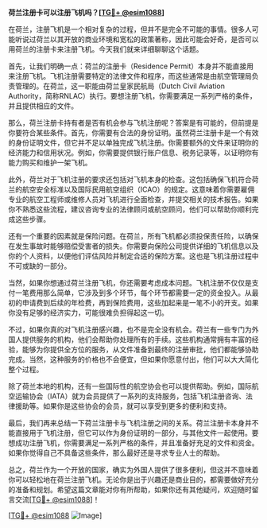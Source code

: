 **荷兰注册卡可以注册飞机吗？[[TG💪+ @esim1088](https://t.me/s/esim1088)]**

在荷兰，注册飞机是一个相对复杂的过程，但并不是完全不可能的事情。很多人可能听说过荷兰以其开放的商业环境和宽松的政策著称，因此可能会好奇，是否可以用荷兰的注册卡来注册飞机。今天我们就来详细聊聊这个话题。

首先，让我们明确一点：荷兰的注册卡（Residence Permit）本身并不能直接用来注册飞机。飞机注册需要特定的法律文件和程序，而这些通常是由航空管理局负责管理的。在荷兰，这一职能由荷兰皇家民航局（Dutch Civil Aviation Authority，简称RNLAC）执行。要想注册飞机，你需要满足一系列严格的条件，并且提供相应的文件。

那么，荷兰注册卡持有者是否有机会参与飞机注册呢？答案是有可能的，但前提是你要符合某些条件。首先，你需要有合法的身份证明。虽然荷兰注册卡是一个有效的身份证明文件，但它并不足以单独完成飞机注册。你需要额外的文件来证明你的经济能力和信用状况。例如，你需要提供银行账户信息、税务记录等，以证明你有能力购买和维护一架飞机。

此外，荷兰对于飞机注册的要求还包括对飞机本身的检查。这包括确保飞机符合荷兰的航空安全标准以及国际民用航空组织（ICAO）的规定。这意味着你需要雇佣专业的航空工程师或维修人员对飞机进行全面检查，并提交相关的技术报告。如果你不熟悉这些流程，建议咨询专业的法律顾问或航空顾问，他们可以帮助你顺利完成这些步骤。

还有一个重要的因素就是保险问题。在荷兰，所有飞机都必须投保责任险，以确保在发生事故时能够赔偿受害者的损失。你需要向保险公司提供详细的飞机信息以及你的个人资料，以便他们评估风险并制定合适的保险方案。这也是飞机注册过程中不可或缺的一部分。

当然，如果你想通过荷兰注册飞机，你还需要考虑成本问题。飞机注册不仅仅是支付一笔费用那么简单，它涉及到多个环节，每个环节都需要一定的资金投入。从最初的申请费到后续的年检费，再到保险费用，这些加起来是一笔不小的开支。如果你没有足够的经济实力，可能很难负担得起这一切。

不过，如果你真的对飞机注册感兴趣，也不是完全没有机会。荷兰有一些专门为外国人提供服务的机构，他们会帮助你处理所有的手续。这些机构通常拥有丰富的经验，能够为你提供全方位的服务，从文件准备到最终的注册审批，他们都能够协助完成。当然，这种服务的价格也不会便宜，但如果你愿意付出，他们可以大大简化整个过程。

除了荷兰本地的机构，还有一些国际性的航空协会也可以提供帮助。例如，国际航空运输协会（IATA）就为会员提供了一系列的支持服务，包括飞机注册咨询、法律援助等。如果你是这些协会的会员，就可以享受到更多的便利和支持。

最后，我们再来总结一下荷兰注册卡与飞机注册之间的关系。荷兰注册卡本身并不能直接用于飞机注册，但它可以作为身份证明的一部分，与其他文件一起使用。要想成功注册飞机，你需要满足一系列严格的条件，并且准备好充足的文件和资金。如果你觉得自己不具备这些条件，那么最好还是寻求专业人士的帮助。

总之，荷兰作为一个开放的国家，确实为外国人提供了很多便利，但这并不意味着你可以轻松地在荷兰注册飞机。无论你是出于兴趣还是商业目的，都需要做好充分的准备和规划。希望这篇文章能对你有所帮助，如果你还有其他疑问，欢迎随时留言交流[[TG💪+ @esim1088](https://t.me/s/esim1088)]！

[[TG💪+ @esim1088](https://t.me/s/esim1088) ![Image](https://i.postimg.cc/4NQfJmqS/Snipaste-2025-05-13-00-14-12.png)]